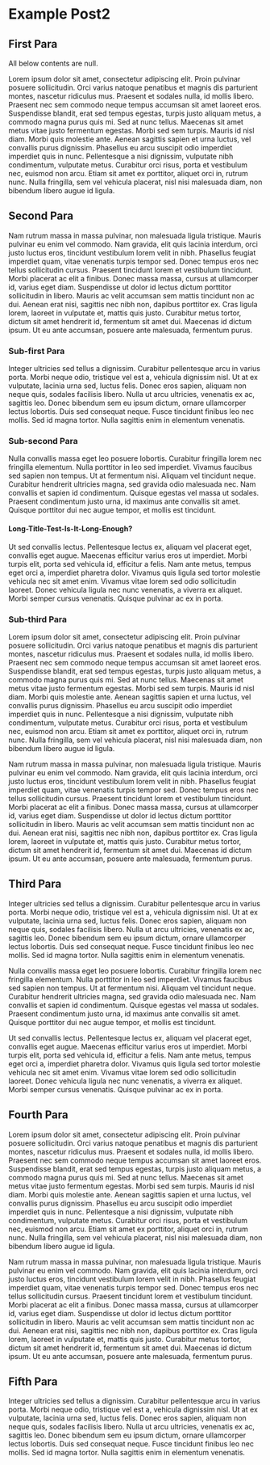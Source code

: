 # Example Post2

<div id="markerId"></div>
<div id="tock" data-use_number=true data-block_title="Table of Contents"></div>
<div id="tocw" data-use_number=true data-use_title_name=true data-bar_unit_size=12></div>

## First Para
All below contents are null.

Lorem ipsum dolor sit amet, consectetur adipiscing elit. Proin pulvinar posuere sollicitudin. Orci varius natoque penatibus et magnis dis parturient montes, nascetur ridiculus mus. Praesent et sodales nulla, id mollis libero. Praesent nec sem commodo neque tempus accumsan sit amet laoreet eros. Suspendisse blandit, erat sed tempus egestas, turpis justo aliquam metus, a commodo magna purus quis mi. Sed at nunc tellus. Maecenas sit amet metus vitae justo fermentum egestas. Morbi sed sem turpis. Mauris id nisl diam. Morbi quis molestie ante. Aenean sagittis sapien et urna luctus, vel convallis purus dignissim. Phasellus eu arcu suscipit odio imperdiet imperdiet quis in nunc. Pellentesque a nisi dignissim, vulputate nibh condimentum, vulputate metus. Curabitur orci risus, porta et vestibulum nec, euismod non arcu. Etiam sit amet ex porttitor, aliquet orci in, rutrum nunc. Nulla fringilla, sem vel vehicula placerat, nisl nisi malesuada diam, non bibendum libero augue id ligula.

## Second Para
Nam rutrum massa in massa pulvinar, non malesuada ligula tristique. Mauris pulvinar eu enim vel commodo. Nam gravida, elit quis lacinia interdum, orci justo luctus eros, tincidunt vestibulum lorem velit in nibh. Phasellus feugiat imperdiet quam, vitae venenatis turpis tempor sed. Donec tempus eros nec tellus sollicitudin cursus. Praesent tincidunt lorem et vestibulum tincidunt. Morbi placerat ac elit a finibus. Donec massa massa, cursus at ullamcorper id, varius eget diam. Suspendisse ut dolor id lectus dictum porttitor sollicitudin in libero. Mauris ac velit accumsan sem mattis tincidunt non ac dui. Aenean erat nisi, sagittis nec nibh non, dapibus porttitor ex. Cras ligula lorem, laoreet in vulputate et, mattis quis justo. Curabitur metus tortor, dictum sit amet hendrerit id, fermentum sit amet dui. Maecenas id dictum ipsum. Ut eu ante accumsan, posuere ante malesuada, fermentum purus.

### Sub-first Para
Integer ultricies sed tellus a dignissim. Curabitur pellentesque arcu in varius porta. Morbi neque odio, tristique vel est a, vehicula dignissim nisl. Ut at ex vulputate, lacinia urna sed, luctus felis. Donec eros sapien, aliquam non neque quis, sodales facilisis libero. Nulla ut arcu ultricies, venenatis ex ac, sagittis leo. Donec bibendum sem eu ipsum dictum, ornare ullamcorper lectus lobortis. Duis sed consequat neque. Fusce tincidunt finibus leo nec mollis. Sed id magna tortor. Nulla sagittis enim in elementum venenatis.

### Sub-second Para
Nulla convallis massa eget leo posuere lobortis. Curabitur fringilla lorem nec fringilla elementum. Nulla porttitor in leo sed imperdiet. Vivamus faucibus sed sapien non tempus. Ut at fermentum nisi. Aliquam vel tincidunt neque. Curabitur hendrerit ultricies magna, sed gravida odio malesuada nec. Nam convallis et sapien id condimentum. Quisque egestas vel massa ut sodales. Praesent condimentum justo urna, id maximus ante convallis sit amet. Quisque porttitor dui nec augue tempor, et mollis est tincidunt.

#### Long-Title-Test-Is-It-Long-Enough?
Ut sed convallis lectus. Pellentesque lectus ex, aliquam vel placerat eget, convallis eget augue. Maecenas efficitur varius eros ut imperdiet. Morbi turpis elit, porta sed vehicula id, efficitur a felis. Nam ante metus, tempus eget orci a, imperdiet pharetra dolor. Vivamus quis ligula sed tortor molestie vehicula nec sit amet enim. Vivamus vitae lorem sed odio sollicitudin laoreet. Donec vehicula ligula nec nunc venenatis, a viverra ex aliquet. Morbi semper cursus venenatis. Quisque pulvinar ac ex in porta.

### Sub-third Para
Lorem ipsum dolor sit amet, consectetur adipiscing elit. Proin pulvinar posuere sollicitudin. Orci varius natoque penatibus et magnis dis parturient montes, nascetur ridiculus mus. Praesent et sodales nulla, id mollis libero. Praesent nec sem commodo neque tempus accumsan sit amet laoreet eros. Suspendisse blandit, erat sed tempus egestas, turpis justo aliquam metus, a commodo magna purus quis mi. Sed at nunc tellus. Maecenas sit amet metus vitae justo fermentum egestas. Morbi sed sem turpis. Mauris id nisl diam. Morbi quis molestie ante. Aenean sagittis sapien et urna luctus, vel convallis purus dignissim. Phasellus eu arcu suscipit odio imperdiet imperdiet quis in nunc. Pellentesque a nisi dignissim, vulputate nibh condimentum, vulputate metus. Curabitur orci risus, porta et vestibulum nec, euismod non arcu. Etiam sit amet ex porttitor, aliquet orci in, rutrum nunc. Nulla fringilla, sem vel vehicula placerat, nisl nisi malesuada diam, non bibendum libero augue id ligula.

Nam rutrum massa in massa pulvinar, non malesuada ligula tristique. Mauris pulvinar eu enim vel commodo. Nam gravida, elit quis lacinia interdum, orci justo luctus eros, tincidunt vestibulum lorem velit in nibh. Phasellus feugiat imperdiet quam, vitae venenatis turpis tempor sed. Donec tempus eros nec tellus sollicitudin cursus. Praesent tincidunt lorem et vestibulum tincidunt. Morbi placerat ac elit a finibus. Donec massa massa, cursus at ullamcorper id, varius eget diam. Suspendisse ut dolor id lectus dictum porttitor sollicitudin in libero. Mauris ac velit accumsan sem mattis tincidunt non ac dui. Aenean erat nisi, sagittis nec nibh non, dapibus porttitor ex. Cras ligula lorem, laoreet in vulputate et, mattis quis justo. Curabitur metus tortor, dictum sit amet hendrerit id, fermentum sit amet dui. Maecenas id dictum ipsum. Ut eu ante accumsan, posuere ante malesuada, fermentum purus.

## Third Para
Integer ultricies sed tellus a dignissim. Curabitur pellentesque arcu in varius porta. Morbi neque odio, tristique vel est a, vehicula dignissim nisl. Ut at ex vulputate, lacinia urna sed, luctus felis. Donec eros sapien, aliquam non neque quis, sodales facilisis libero. Nulla ut arcu ultricies, venenatis ex ac, sagittis leo. Donec bibendum sem eu ipsum dictum, ornare ullamcorper lectus lobortis. Duis sed consequat neque. Fusce tincidunt finibus leo nec mollis. Sed id magna tortor. Nulla sagittis enim in elementum venenatis.

Nulla convallis massa eget leo posuere lobortis. Curabitur fringilla lorem nec fringilla elementum. Nulla porttitor in leo sed imperdiet. Vivamus faucibus sed sapien non tempus. Ut at fermentum nisi. Aliquam vel tincidunt neque. Curabitur hendrerit ultricies magna, sed gravida odio malesuada nec. Nam convallis et sapien id condimentum. Quisque egestas vel massa ut sodales. Praesent condimentum justo urna, id maximus ante convallis sit amet. Quisque porttitor dui nec augue tempor, et mollis est tincidunt.

Ut sed convallis lectus. Pellentesque lectus ex, aliquam vel placerat eget, convallis eget augue. Maecenas efficitur varius eros ut imperdiet. Morbi turpis elit, porta sed vehicula id, efficitur a felis. Nam ante metus, tempus eget orci a, imperdiet pharetra dolor. Vivamus quis ligula sed tortor molestie vehicula nec sit amet enim. Vivamus vitae lorem sed odio sollicitudin laoreet. Donec vehicula ligula nec nunc venenatis, a viverra ex aliquet. Morbi semper cursus venenatis. Quisque pulvinar ac ex in porta.

## Fourth Para
Lorem ipsum dolor sit amet, consectetur adipiscing elit. Proin pulvinar posuere sollicitudin. Orci varius natoque penatibus et magnis dis parturient montes, nascetur ridiculus mus. Praesent et sodales nulla, id mollis libero. Praesent nec sem commodo neque tempus accumsan sit amet laoreet eros. Suspendisse blandit, erat sed tempus egestas, turpis justo aliquam metus, a commodo magna purus quis mi. Sed at nunc tellus. Maecenas sit amet metus vitae justo fermentum egestas. Morbi sed sem turpis. Mauris id nisl diam. Morbi quis molestie ante. Aenean sagittis sapien et urna luctus, vel convallis purus dignissim. Phasellus eu arcu suscipit odio imperdiet imperdiet quis in nunc. Pellentesque a nisi dignissim, vulputate nibh condimentum, vulputate metus. Curabitur orci risus, porta et vestibulum nec, euismod non arcu. Etiam sit amet ex porttitor, aliquet orci in, rutrum nunc. Nulla fringilla, sem vel vehicula placerat, nisl nisi malesuada diam, non bibendum libero augue id ligula.

Nam rutrum massa in massa pulvinar, non malesuada ligula tristique. Mauris pulvinar eu enim vel commodo. Nam gravida, elit quis lacinia interdum, orci justo luctus eros, tincidunt vestibulum lorem velit in nibh. Phasellus feugiat imperdiet quam, vitae venenatis turpis tempor sed. Donec tempus eros nec tellus sollicitudin cursus. Praesent tincidunt lorem et vestibulum tincidunt. Morbi placerat ac elit a finibus. Donec massa massa, cursus at ullamcorper id, varius eget diam. Suspendisse ut dolor id lectus dictum porttitor sollicitudin in libero. Mauris ac velit accumsan sem mattis tincidunt non ac dui. Aenean erat nisi, sagittis nec nibh non, dapibus porttitor ex. Cras ligula lorem, laoreet in vulputate et, mattis quis justo. Curabitur metus tortor, dictum sit amet hendrerit id, fermentum sit amet dui. Maecenas id dictum ipsum. Ut eu ante accumsan, posuere ante malesuada, fermentum purus.

## Fifth Para
Integer ultricies sed tellus a dignissim. Curabitur pellentesque arcu in varius porta. Morbi neque odio, tristique vel est a, vehicula dignissim nisl. Ut at ex vulputate, lacinia urna sed, luctus felis. Donec eros sapien, aliquam non neque quis, sodales facilisis libero. Nulla ut arcu ultricies, venenatis ex ac, sagittis leo. Donec bibendum sem eu ipsum dictum, ornare ullamcorper lectus lobortis. Duis sed consequat neque. Fusce tincidunt finibus leo nec mollis. Sed id magna tortor. Nulla sagittis enim in elementum venenatis.